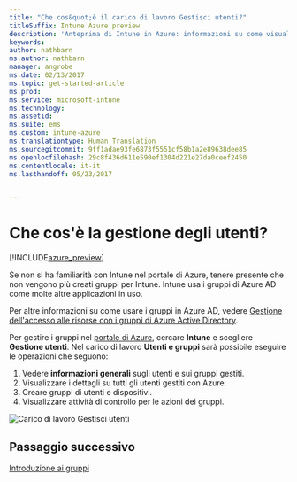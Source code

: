 ```yaml
---
title: "Che cos&quot;è il carico di lavoro Gestisci utenti?"
titleSuffix: Intune Azure preview
description: 'Anteprima di Intune in Azure: informazioni su come visualizzare e gestire gli utenti che usano Microsoft Intune e Azure.'
keywords: 
author: nathbarn
ms.author: nathbarn
manager: angrobe
ms.date: 02/13/2017
ms.topic: get-started-article
ms.prod: 
ms.service: microsoft-intune
ms.technology: 
ms.assetid: 
ms.suite: ems
ms.custom: intune-azure
ms.translationtype: Human Translation
ms.sourcegitcommit: 9ff1adae93fe6873f5551cf58b1a2e89638dee85
ms.openlocfilehash: 29c8f436d611e590ef1304d221e27da0ceef2450
ms.contentlocale: it-it
ms.lasthandoff: 05/23/2017


---
```


# <a name="what-is-user-management"></a>Che cos'è la gestione degli utenti?


[!INCLUDE[azure_preview](./includes/azure_preview.md)]

Se non si ha familiarità con Intune nel portale di Azure, tenere presente che non vengono più creati gruppi per Intune. Intune usa i gruppi di Azure AD come molte altre applicazioni in uso.

Per altre informazioni su come usare i gruppi in Azure AD, vedere [Gestione dell'accesso alle risorse con i gruppi di Azure Active Directory](https://docs.microsoft.com/azure/active-directory/active-directory-manage-groups).

Per gestire i gruppi nel [portale di Azure](https://portal.azure.com), cercare **Intune** e scegliere **Gestione utenti**. Nel carico di lavoro **Utenti e gruppi** sarà possibile eseguire le operazioni che seguono:

1. Vedere **informazioni generali** sugli utenti e sui gruppi gestiti.
2. Visualizzare i dettagli su tutti gli utenti gestiti con Azure.
3. Creare gruppi di utenti e dispositivi.
4. Visualizzare attività di controllo per le azioni dei gruppi.

![Carico di lavoro Gestisci utenti](./media/manage-users.png)


## <a name="next-step"></a>Passaggio successivo

[Introduzione ai gruppi](groups-get-started.md)

